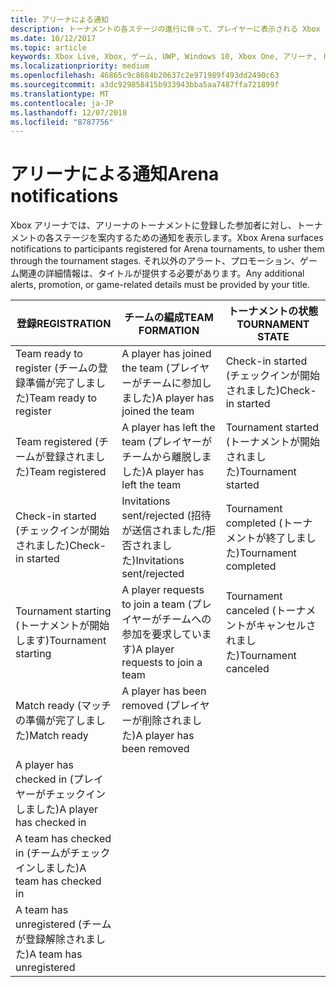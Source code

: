 ```yaml
---
title: アリーナによる通知
description: トーナメントの各ステージの進行に伴って、プレイヤーに表示される Xbox アリーナの通知について説明します。
ms.date: 10/12/2017
ms.topic: article
keywords: Xbox Live, Xbox, ゲーム, UWP, Windows 10, Xbox One, アリーナ, トーナメント, UX
ms.localizationpriority: medium
ms.openlocfilehash: 46865c9c8684b20637c2e971989f493dd2490c63
ms.sourcegitcommit: a3dc929858415b933943bba5aa7487ffa721899f
ms.translationtype: MT
ms.contentlocale: ja-JP
ms.lasthandoff: 12/07/2018
ms.locfileid: "8787756"
---
```

# <a name="arena-notifications"></a><span data-ttu-id="ceb70-104">アリーナによる通知</span><span class="sxs-lookup"><span data-stu-id="ceb70-104">Arena notifications</span></span>

<span data-ttu-id="ceb70-105">Xbox アリーナでは、アリーナのトーナメントに登録した参加者に対し、トーナメントの各ステージを案内するための通知を表示します。</span><span class="sxs-lookup"><span data-stu-id="ceb70-105">Xbox Arena surfaces notifications to participants registered for Arena tournaments, to usher them through the tournament stages.</span></span> <span data-ttu-id="ceb70-106">それ以外のアラート、プロモーション、ゲーム関連の詳細情報は、タイトルが提供する必要があります。</span><span class="sxs-lookup"><span data-stu-id="ceb70-106">Any additional alerts, promotion, or game-related details must be provided by your title.</span></span>

<span data-ttu-id="ceb70-107">登録</span><span class="sxs-lookup"><span data-stu-id="ceb70-107">REGISTRATION</span></span> | <span data-ttu-id="ceb70-108">チームの編成</span><span class="sxs-lookup"><span data-stu-id="ceb70-108">TEAM FORMATION</span></span> | <span data-ttu-id="ceb70-109">トーナメントの状態</span><span class="sxs-lookup"><span data-stu-id="ceb70-109">TOURNAMENT STATE</span></span>
--- | --- | ---
<span data-ttu-id="ceb70-110">Team ready to register (チームの登録準備が完了しました)</span><span class="sxs-lookup"><span data-stu-id="ceb70-110">Team ready to register</span></span> | <span data-ttu-id="ceb70-111">A player has joined the team (プレイヤーがチームに参加しました)</span><span class="sxs-lookup"><span data-stu-id="ceb70-111">A player has joined the team</span></span> | <span data-ttu-id="ceb70-112">Check-in started (チェックインが開始されました)</span><span class="sxs-lookup"><span data-stu-id="ceb70-112">Check-in started</span></span>
<span data-ttu-id="ceb70-113">Team registered (チームが登録されました)</span><span class="sxs-lookup"><span data-stu-id="ceb70-113">Team registered</span></span> | <span data-ttu-id="ceb70-114">A player has left the team (プレイヤーがチームから離脱しました)</span><span class="sxs-lookup"><span data-stu-id="ceb70-114">A player has left the team</span></span> | <span data-ttu-id="ceb70-115">Tournament started (トーナメントが開始されました)</span><span class="sxs-lookup"><span data-stu-id="ceb70-115">Tournament started</span></span>
<span data-ttu-id="ceb70-116">Check-in started (チェックインが開始されました)</span><span class="sxs-lookup"><span data-stu-id="ceb70-116">Check-in started</span></span> | <span data-ttu-id="ceb70-117">Invitations sent/rejected (招待が送信されました/拒否されました)</span><span class="sxs-lookup"><span data-stu-id="ceb70-117">Invitations sent/rejected</span></span> | <span data-ttu-id="ceb70-118">Tournament completed (トーナメントが終了しました)</span><span class="sxs-lookup"><span data-stu-id="ceb70-118">Tournament completed</span></span>
<span data-ttu-id="ceb70-119">Tournament starting (トーナメントが開始します)</span><span class="sxs-lookup"><span data-stu-id="ceb70-119">Tournament starting</span></span> | <span data-ttu-id="ceb70-120">A player requests to join a team (プレイヤーがチームへの参加を要求しています)</span><span class="sxs-lookup"><span data-stu-id="ceb70-120">A player requests to join a team</span></span> | <span data-ttu-id="ceb70-121">Tournament canceled (トーナメントがキャンセルされました)</span><span class="sxs-lookup"><span data-stu-id="ceb70-121">Tournament canceled</span></span>
<span data-ttu-id="ceb70-122">Match ready (マッチの準備が完了しました)</span><span class="sxs-lookup"><span data-stu-id="ceb70-122">Match ready</span></span> | <span data-ttu-id="ceb70-123">A player has been removed (プレイヤーが削除されました)</span><span class="sxs-lookup"><span data-stu-id="ceb70-123">A player has been removed</span></span> |
<span data-ttu-id="ceb70-124">A player has checked in (プレイヤーがチェックインしました)</span><span class="sxs-lookup"><span data-stu-id="ceb70-124">A player has checked in</span></span> | |
<span data-ttu-id="ceb70-125">A team has checked in (チームがチェックインしました)</span><span class="sxs-lookup"><span data-stu-id="ceb70-125">A team has checked in</span></span> | |
<span data-ttu-id="ceb70-126">A team has unregistered (チームが登録解除されました)</span><span class="sxs-lookup"><span data-stu-id="ceb70-126">A team has unregistered</span></span> | |
